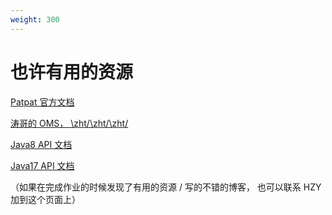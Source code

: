 ```yaml
---
weight: 300
---
```


# 也许有用的资源

[Patpat 官方文档](https://github.com/BUAA-SE-2021/patpat)

[涛哥的 OMS， \zht/\zht/\zht/](https://github.com/zhtjtcz/Java-OMS)

[Java8 API 文档](https://docs.oracle.com/javase/8/docs/api/)

[Java17 API 文档](https://docs.oracle.com/en/java/javase/17/docs/api/index.html)

（如果在完成作业的时候发现了有用的资源 / 写的不错的博客， 也可以联系 HZY 加到这个页面上）
